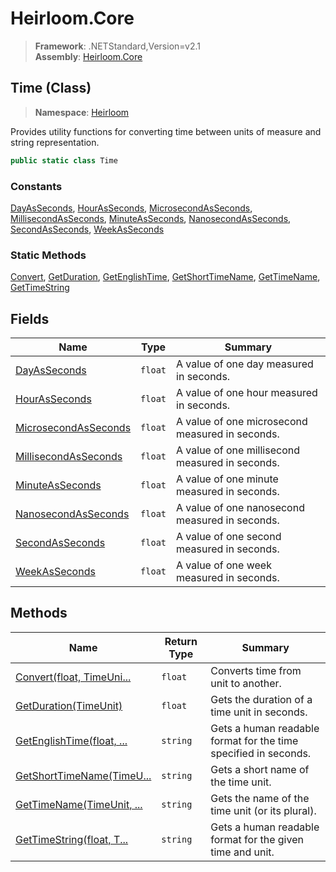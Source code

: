 # Heirloom.Core

> **Framework**: .NETStandard,Version=v2.1  
> **Assembly**: [Heirloom.Core][0]

## Time (Class)

> **Namespace**: [Heirloom][0]

Provides utility functions for converting time between units of measure and string representation.

```cs
public static class Time
```

### Constants

[DayAsSeconds][1], [HourAsSeconds][2], [MicrosecondAsSeconds][3], [MillisecondAsSeconds][4], [MinuteAsSeconds][5], [NanosecondAsSeconds][6], [SecondAsSeconds][7], [WeekAsSeconds][8]

### Static Methods

[Convert][9], [GetDuration][10], [GetEnglishTime][11], [GetShortTimeName][12], [GetTimeName][13], [GetTimeString][14]

## Fields

| Name                      | Type    | Summary                                         |
|---------------------------|---------|-------------------------------------------------|
| [DayAsSeconds][1]         | `float` | A value of one day measured in seconds.         |
| [HourAsSeconds][2]        | `float` | A value of one hour measured in seconds.        |
| [MicrosecondAsSeconds][3] | `float` | A value of one microsecond measured in seconds. |
| [MillisecondAsSeconds][4] | `float` | A value of one millisecond measured in seconds. |
| [MinuteAsSeconds][5]      | `float` | A value of one minute measured in seconds.      |
| [NanosecondAsSeconds][6]  | `float` | A value of one nanosecond measured in seconds.  |
| [SecondAsSeconds][7]      | `float` | A value of one second measured in seconds.      |
| [WeekAsSeconds][8]        | `float` | A value of one week measured in seconds.        |

## Methods

| Name                            | Return Type | Summary                                                         |
|---------------------------------|-------------|-----------------------------------------------------------------|
| [Convert(float, TimeUni...][9]  | `float`     | Converts time from unit to another.                             |
| [GetDuration(TimeUnit)][10]     | `float`     | Gets the duration of a time unit in seconds.                    |
| [GetEnglishTime(float, ...][11] | `string`    | Gets a human readable format for the time specified in seconds. |
| [GetShortTimeName(TimeU...][12] | `string`    | Gets a short name of the time unit.                             |
| [GetTimeName(TimeUnit, ...][13] | `string`    | Gets the name of the time unit (or its plural).                 |
| [GetTimeString(float, T...][14] | `string`    | Gets a human readable format for the given time and unit.       |

[0]: ../../Heirloom.Core.md
[1]: Time/DayAsSeconds.md
[2]: Time/HourAsSeconds.md
[3]: Time/MicrosecondAsSeconds.md
[4]: Time/MillisecondAsSeconds.md
[5]: Time/MinuteAsSeconds.md
[6]: Time/NanosecondAsSeconds.md
[7]: Time/SecondAsSeconds.md
[8]: Time/WeekAsSeconds.md
[9]: Time/Convert.md
[10]: Time/GetDuration.md
[11]: Time/GetEnglishTime.md
[12]: Time/GetShortTimeName.md
[13]: Time/GetTimeName.md
[14]: Time/GetTimeString.md
